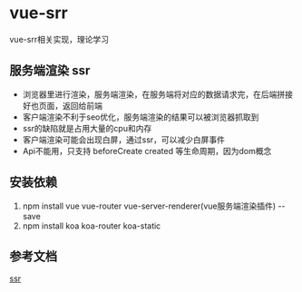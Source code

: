 # vue-srr
vue-srr相关实现，理论学习
## 服务端渲染 ssr
 * 浏览器里进行渲染，服务端渲染，在服务端将对应的数据请求完，在后端拼接好也页面，返回给前端 
 * 客户端渲染不利于seo优化，服务端渲染的结果可以被浏览器抓取到
 * ssr的缺陷就是占用大量的cpu和内存
 * 客户端渲染可能会出现白屏，通过ssr，可以减少白屏事件
 * Api不能用，只支持 beforeCreate created 等生命周期，因为dom概念

## 安装依赖
1. npm install vue vue-router vue-server-renderer(vue服务端渲染插件) --save
2. npm install koa koa-router koa-static

## 参考文档 
[ssr](https://ssr.vuejs.org/zh/guide/#%E4%BD%BF%E7%94%A8%E4%B8%80%E4%B8%AA%E9%A1%B5%E9%9D%A2%E6%A8%A1%E6%9D%BF)